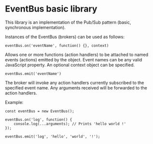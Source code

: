 # EventBus basic library

This library is an implementation of the Pub/Sub pattern (basic, synchronous implementation). 

Instances of the EventBus (brokers) can be used as follows:

`eventBus.on('eventName', function() {}, context)`

Allows one or more functions (action handlers) to be attached to named events (actions) emitted by the object. Event names can be any valid JavaScript property. An optional context object can be specified.

`eventBus.emit('eventName')`

The broker will invoke any action handlers currently subscribed to the specified event name. Any arguments received will be forwarded to the action handlers.

Example:

```
const eventBus = new EventBus();

eventBus.on('log', function() {
    console.log(...arguments); // Prints 'hello world !'
});

eventBus.emit('log', 'hello', 'world', '!');
```
